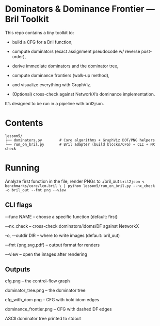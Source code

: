 # Dominators & Dominance Frontier — Bril Toolkit

This repo contains a tiny toolkit to:

- build a CFG for a Bril function,

- compute dominators (exact assignment pseudocode w/ reverse post-order),

- derive immediate dominators and the dominator tree,

- compute dominance frontiers (walk-up method),

- and visualize everything with GraphViz.

- (Optional) cross-check against NetworkX’s dominance implementation.

It’s designed to be run in a pipeline with bril2json.

# Contents
```
lesson5/
├── dominators.py        # Core algorithms + GraphViz DOT/PNG helpers
└── run_on_bril.py       # Bril adapter (build blocks/CFG) + CLI + NX check
```

# Running
Analyze first function in the file, render PNGs to ./bril_out
`bril2json < benchmarks/core/lcm.bril \
  | python lesson5/run_on_bril.py --nx_check -o bril_out --fmt png --view`


## CLI flags

--func NAME – choose a specific function (default: first)

--nx_check – cross-check dominators/idoms/DF against NetworkX

-o, --outdir DIR – where to write images (default: bril_out)

--fmt {png,svg,pdf} – output format for renders

--view – open the images after rendering

## Outputs

cfg.png – the control-flow graph

dominator_tree.png – the dominator tree

cfg_with_dom.png – CFG with bold idom edges

dominance_frontier.png – CFG with dashed DF edges

ASCII dominator tree printed to stdout
